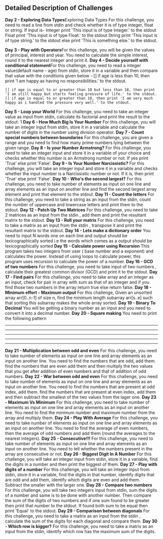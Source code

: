 ## Detailed Description of Challenges
**Day 2 - Exploring Data Types**Exploring Data Types
For this challenge, you need to read a line from stdin and check whether it is of type integer, float or string. 
If input is- Integer print 'This input is of type Integer.' to the stdout Float print 'This input is of type Float.' to the stdout String print 'This input is of type string.' to the stdout else print 'This is something else.' to the stdout. 

**Day 3 - Play with Operators**For this challenge, you will be given the values of principal, interest and year. You need to calculate the simple interest, round it to the nearest integer and print it. **Day 4 - Decide yourself with conditional statement**For this challenge, you need to read a integer value(default name - age) from stdin, store it in a variable and then compare that value with the conditions given below - [] if age is less than 10, then print 'I am happy as having no responsibilities.' to the stdout.
 
    [] if age is equal to or greater than 10 but less than 18, then print 'I am still happy but starts feeling pressure of life.' to the stdout. 
    [] if age is equal to or greater than 18, then print 'I am very much happy as i handled the pressure very well.' to the stdout.  
**Day 5 - Loop your World**
For this challenge, you need to take an integer value as input from stdin, calculate its factorial and print the result to the stdout. 1 
**Day 6 - How Much Big Is Your Number**
For this challenge, you will take an integer input from stdin, store it in a variable and  calculate the number of digits in the number using division operator. 
**Day 7 - Count special numbers between boundaries**
For this challenge, you are given a range and you need to find how many prime numbers lying between the given range. 
**Day 8 - Is your Number Armstrong?**
For this challenge, you need to take an integer input and store it in a variable of your choice and checks whether this number is an Armstrong number or not. If yes print 'True' else print 'False'. 
**Day 9 - Is Your Number Narcissistic?**
For this challenge, you will take an integer input and store it in a variable and checks whether the input number is a Narcissistic number or not. If it is, then print 'True' else print 'False'. 
**Day 10 - Who's the second largest?**
For this challenge, you need to take number of elements as input on one line and array elements as an input on another line and find the second largest array element and print that element to the stdout. 
**Day 11 - Count the letters**
For this challenge, you need to take a string as an input from the stdin, count the number of uppercase and lowercase letters and print them to the stdout. 
**Day 12 - Patch Up Two Matrices**
For this challenge, you need to take 2 matrices as an input from the stdin , add them and print the resultant matrix to the stdout. 
**Day 13 - Roll your matrix**
For this challenge, you need to take a matrix as an input from the stdin , transpose it and print the resultant matrix to the stdout. 
**Day 14 - Lets make a dictionary order**
You need to input N words one on each line and output should be lexicographically sorted i.e the words which comes as a output should be lexicographically sorted 
**Day 15 - Calculate power using Recursion**
This program takes two integers from user ( base number and a exponent) and calculates the power. Instead of using loops to calculate power, this program uses recursion to calculate the power of a number. 
**Day 16 - GCD of two numbers**
For this challenge, you need to take input of two numbers , calculate their greatest common divisor (GCD) and print it to the stdout. 
**Day 17 - Find pairs**
For this challenge, you need to take array and an integer as an input, check for pair in array with sum as that of an integer and if you find those two numbers in the array return true else return false. 
**Day 18 - Minimum effort - Maximum output**
For this challenge, Given an unsorted array arr[0..n-1] of size n, find the minimum length subarray arr[s..e] such that sorting this subarray makes the whole array sorted. 
**Day 19 - Binary To Decimal**
You will be getting a binary number as an input and you need to convert it into a decimal number. 
**Day 20 - Square making**
You need to print the following pattern
* * * * *
* * * * *
* * * * *
* * * * *
* * * * *
**Day 21 - Multiplication between odd and even**
For this challenge, you need to take number of elements as input on one line and array elements as an input on another line. You need to find the numbers that are odd, add them. find the numbers that are even add them and then multiply the two values that you get after addition of even numbers and that of addition of odd numbers. 
**Day 22 - War between odd and even**
For this challenge, you need to take number of elements as input on one line and array elements as an input on another line. You need to find the numbers that are present at odd index, add them. find the numbers that are present at even index, add them and then subtract the smallest of the two values from the lager one. 
**Day 23 - Maximum Vs Minimum**
For this challenge, you need to take number of elements as input on one line and array elements as an input on another line. You need to find the minimum number and maximum number from the array and multiply them. 
**Day 24 - Play With Average**
For this challenge, you need to take number of elements as input on one line and array elements as an input on another line. You need to find the average of even numbers, then the average of odd numbers and add them (round the averages to the nearest integers). 
**Day 25 - Consecutive!!!**
For this challenge, you need to take number of elements as input on one line and array elements as an input on another line. You need to tell whether the numbers present in the array are consecutive or not. 
**Day 26 - Biggest Digit In A Number**
For this challenge, you will take an integer input from stdin, store it in a variable, find the digits in a number and then print the biggest of them. 
**Day 27 - Play with digits of a number**
For this challenge, you will take an integer input from stdin, store it in a variable, find the digits in that number, identify digits that are odd and add them, identify which digits are even and add them. Subtract the smaller with the larger one. 
**Day 28 - Compare two numbers**
For this challenge, you will take two integers input from stdin, sum the digits of a number and same is to be done with another number. Then compare the sum of the digits of two numbers and if one sum found to be greater then print that number to the stdout. If found both sum to be equal then print 'Equal' to the stdout. 
**Day 29 - Comparison between diagonals**
For this challenge, you need to take a matrix as an input from the stdin , calculate the sum of the digits for each diagonal and compare them.
**Day 30 - Which row is bigger?**
For this challenge, you need to take a matrix as an input from the stdin, identify which row has the maximum sum of the digits.
